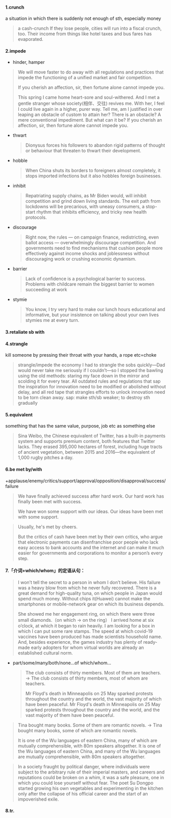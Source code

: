 #### 1.crunch

a situation in which there is suddenly not enough of sth, especially money
>a cash-crunch
>If they lose people, cities will run into a fiscal crunch, too. Their income from things like hotel taxes and bus fares has evaporated.

#### 2.impede 
- hinder, hamper
>We will move faster to do away with all regulations and practices that impede the functioning of a unified market and fair competition.
>
>If you cherish an affection, sir, then fortune alone cannot impede you.
>
>This spring I came home heart-sore and soul-withered.
>And I met a gentle stranger whose society(相伴、交往) revives me. With her, I feel I could live again in a higher, purer way.
>Tell me, am I justified in over leaping an obstacle of custom to attain her?
>There is an obstacle?
>A mere conventional impediment.
>But what can it be? If you cherish an affection, sir, then fortune alone cannot impede you.
>
- thwart
  >Dionysus forces his followers to abandon rigid patterns of thought or behaviour that threaten to thwart their development.
- hobble
  >When China shuts its borders to foreigners almost completely, it stops imported infections but it also hobbles foreign businesses.
- inhibit
  >Repatriating supply chains, as Mr Biden would, will inhibit competition and grind down living standards.
  >The exit path from lockdowns will be precarious, with uneasy consumers, a stop-start rhythm that inhibits efficiency, and tricky new health protocols.
- discourage
  >Right now, the rules — on campaign finance, redistricting, even ballot access — overwhelmingly discourage competition.
  >And governments need to find mechanisms that cushion people more effectively against income shocks and joblessness without discouraging work or crushing economic dynamism.
- barrier
  >Lack of confidence is a psychological barrier to success. 
  >Problems with childcare remain the biggest barrier to women succeeding at work
- stymie
  >You know, I try very hard to make our lunch hours educational and informative, but your insistence on talking about your own lives stymies me at every turn.
#### 3.retaliate sb with 

#### 4.strangle
 kill someone by pressing their throat with your hands, a rope etc=choke
 >strangle/impede the economy
 >I had to strangle the sobs quickly—Dad would never take me seriously if I couldn’t—so I stopped the bawling using the old methods: staring my face down in the mirror and scolding it for every tear.
 >All outdated rules and regulations that sap the inspiration for innovation need to be modified or abolished without delay, and all red tape that strangles efforts to unlock innovation need to be torn clean away.
 >sap: make sth/sb weaker; to destroy sth gradually 
 >
#### 5.equivalent 
something that has the same value, purpose, job etc as something else 
>Sina Weibo, the Chinese equivalent of Twitter, has a built-in payments system and supports premium content, both features that Twitter lacks.
>They erased 395,000 hectares of forest, including huge tracts of ancient vegetation, between 2015 and 2016—the equivalent of 1,000 rugby pitches a day.
>
#### 6.be met by/with
+applause/enemy/critics/support/approval/opposition/disapproval/success/failure
>We have finally achieved success after hard work. 
>Our hard work has finally been met with success.
>
>We have won some support with our ideas. 
>Our ideas have been met with some support.

>Usually, he's met by cheers.
>
>But the critics of cash have been met by their own critics, who argue that electronic payments can disenfranchise poor people who lack easy access to bank accounts and the internet and can make it much easier for governments and corporations to monitor a person’s every step.
>
#### 7.「介词+which/whom」的定语从句：
>I won’t tell the secret to a person in whom I don’t believe.
>His failure was a heavy blow from which he never fully recovered.
>There is a great demand for high-quality tuna, on which people in Japan would spend much money.
>Without chips it(Huawei) cannot make the smartphones or mobile-network gear on which its business depends.
>
>She showed me her engagement ring, on which there were three small diamonds.（on which → on the ring）
>I arrived home at six o’clock, at which it began to rain heavily.
>I am looking for a box in which I can put some rare stamps.
>The speed  at which covid-19 vaccines have been produced has made scientists household name.
>And, besides experience, the games industry has plenty of ready-made early adopters for whom virtual worlds are already an established cultural norm.
>
- part/some/many/both/none...of which/whom...
  >The club consists of thirty members. Most of them are teachers. → The club consists of thirty members, most of whom are teachers.
  >
  >Mr Floyd's death in Minneapolis on 25 May sparked protests throughout the country and the world, the vast majority of which have been peaceful.
  >Mr Floyd's death in Minneapolis on 25 May sparked protests throughout the country and the world, and the vast majority of them have been peaceful.
  >
>Tina bought many books. Some of them are romantic novels. → Tina bought many books, some of which are romantic novels.
>
>It is one of the Wu languages of eastern China, many of which are mutually comprehensible, with 80m speakers altogether.
>It is one of the Wu languages of eastern China, and many of the Wu languages are mutually comprehensible, with 80m speakers altogether.

 >In a society fraught by political danger, where individuals were subject to the arbitrary rule of their imperial masters, and careers and reputations could be broken on a whim, it was a safe pleasure, one in which you could lose yourself without fear. The poet Su Dongpo started growing his own vegetables and experimenting in the kitchen only after the collapse of his official career and the start of an impoverished exile.
 >

#### 8.tr.